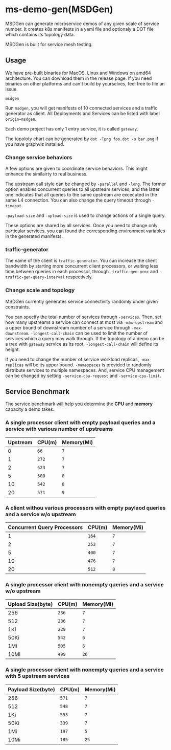 # ms-demo-gen(MSDGen)
MSDGen can generate microservice demos of any given scale of service number.
It creates k8s manifests in a yaml file and optionaly a DOT file which contains its topology data.

MSDGen is built for service mesh testing.

## Usage
We have pre-built binaries for MacOS, Linux and Windows on amd64 architecture.
You can download them in the release page. 
If you need binaries on other platforms and can't build by yourselves, feel free to file an issue.

```
msdgen
```
Run `msdgen`, you will get manifests of 10 connected services and a traffic generator as client.
All Deployments and Services can be listed with label `origin=msdgen`.

Each demo project has only 1 entry service, it is called `gateway`.

The topoloty chart can be generated by `dot -Tpng foo.dot -o bar.png` if you have graphviz installed.

### Change service behaviors
A few options are given to coordinate service behaviors. This might enhance the similairty to real business.

The upstream call style can be changed by `-parallel` and `-long`.
The former option enables concurrent queries to all upstream services,
and the latter one indicates that all queries to the same upstream are excecuted in the same L4 connection.
You can also change the query timeout through `-timeout`.

`-payload-size` and `-upload-size` is used to change actions of a single query.

These options are shared by all services. Once you need to change only particular services,
you can found the corresponding environment variables in the generated manifests.

### traffic-generator
The name of the client is `traffic-generator`.
You can increase the client bandwidth by starting more concurrent client processors,
or waiting less time between queries in each processor, through `-traffic-gen-proc` and `-traffic-gen-query-interval` respectively.

### Change scale and topology
MSDGen currently generates service connectivity randomly under given constraints.

You can specify the total number of services through `-services`.
Then, set how many upstreams a service can connect at most via `-max-upstream`
and a upper bound of downstream number of a service through `-max-downstream`.
`-longest-call-chain` can be used to limit the number of services which a query may walk through.
If the topology of a demo can be a tree with `gateway` service as its root, `-longest-call-chain` will define its height.

If you need to change the number of service workload replicas, `-max-replicas` will be its upper bound. `-namespaces` is provided to randomly distribute services to multiple namespaces.
And, service CPU management can be changed by setting `-service-cpu-request` and `-service-cpu-limit`.

## Service Benchmark
The service benchmark will help you determine the **CPU** and **memory** capacity a demo takes.

### A single processor client with empty payload queries and a service with various number of upstreams
| Upstream | CPU(m) | Memory(Mi) |
| --- | --- | --- |
|0| `66`|`7`|
|1| `272`|`7`|
|2| `523`|`7`|
|5| `500`|`8`|
|10| `542`|`8`|
|20| `571`|`9`|

### A client withou various processors with empty paylaod queries and a service w/o upstream
| Concurrent Query Processors | CPU(m) | Memory(Mi) |
| --- | --- | --- |
|1| `164`|`7`|
|2| `253`|`7`|
|5| `400`|`7`|
|10| `476`|`7`|
|20| `512`|`8`|

### A single processor client with nonempty queries and a service w/o upstream
| Upload Size(byte) | CPU(m) | Memory(Mi) |
| --- | --- | --- |
|256| `236`|`7`|
|512| `236`|`7`|
|1Ki| `229`|`7`|
|50Ki| `542`|`6`|
|1Mi| `505`|`6`|
|10Mi| `499`|`26`|

### A single processor client with nonempty queries and a service with 5 upstream services
| Payload Size(byte) | CPU(m) | Memory(Mi) |
| --- | --- | --- |
|256| `571`|`7`|
|512| `548`|`7`|
|1Ki| `553`|`7`|
|50Ki| `339`|`7`|
|1Mi| `197`|`5`|
|10Mi| `185`|`25`|
